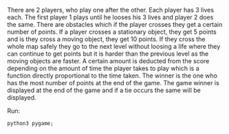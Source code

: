 There are 2 players, who play one after the other. Each player has 3 lives each. The first player 1 plays until he looses his 3 lives and player 2 does the same. There are obstacles which if the player crosses they get a certain number of points. If a player crosses a stationary object, they get 5 points and is they cross a moving object, they get 10 points. If they cross the whole map safely they go to the next level without loosing a life where they can continue to get points but it is harder than the previous level as the moving objects are faster. A certain amount is deducted from the score depending on the amount of time the player takes to play which is a function directly proportional to the time taken. The winner is the one who has the most number of points at the end of the game. The game winner is displayed at the end of the game and if a tie occurs the same will be displayed.

Run:
```
python3 pygame;
```

